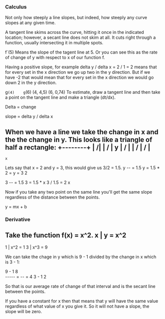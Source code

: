 ### Calculus
Not only how steeply a line slopes, but indeed, how steeply any curve slopes at any given time.

A tangent line skims across the curve, hitting it once in the indicated location; 
however, a secant line does not skim at all. It cuts right through a function, usually intersecting it in multiple spots.

f`(5) 
Means the slope of the tagent line at 5. Or you can see this as the rate of change
of y with respect to x of our function f.

Having a positive slope, for example delta y / delta x = 2 / 1 = 2 means that for 
every set in the x direction we go up two in the y direction.
But if we have -2 that would mean that for every set in the x direction we would 
go down 2 in the y direction.


g`(4)    g`(6)
(4, 4,5)
(6, 0,74)
To estimate, draw a tangent line and then take a point on the tangent line and make
a triangle (dt/dx). 

Delta = change

slope = delta y / delta x

When we have a line we take the change in x and the the change in y. This looks like a triangle
of half a rectangle:
+--------+
|       /|
|     /  |  y
|   /    |
| /      |
/        |
----------
    x
Lets say that x = 2 and y = 3, this would give us 3/2 = 1.5.
 y
 -- = 1.5         y = 1.5 * 2 = y = 3 
 2
 
 3
 -- = 1.5   3 = 1.5 * x  3 / 1.5 = 2
 x                       

Now if you take any two point on the same line you'll get the same slope regardless of the
distance between the points.


y = mx + b




### Derivative
Take the function f(x) = x^2.
x | y = x^2
------------
1 | x^2 = 1
3 | x^3 = 9

We can take the chage in y which is 9 - 1 divided by the change in x which is 3 - 1:

  9 - 1   8    
  ----- = -- = 4
  3 - 1   2    

So that is our average rate of change of that interval and is the secant line between the points.

If you have a constant for x then that means that y will have the same value regardless of
what value of x you give it. So it will not have a slope, the slope will be zero.
